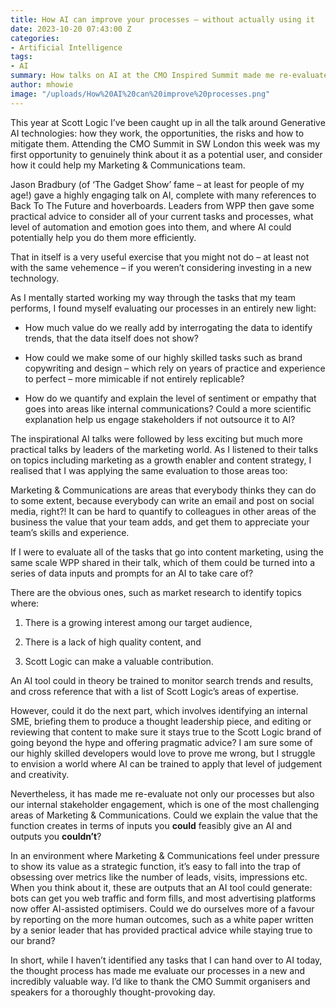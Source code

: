 ```yaml
---
title: How AI can improve your processes – without actually using it
date: 2023-10-20 07:43:00 Z
categories:
- Artificial Intelligence
tags:
- AI
summary: How talks on AI at the CMO Inspired Summit made me re-evaluate a Marketing team's processes and objectives.
author: mhowie
image: "/uploads/How%20AI%20can%20improve%20processes.png"
---
```


This year at Scott Logic I’ve been caught up in all the talk around Generative AI technologies: how they work, the opportunities, the risks and how to mitigate them. Attending the CMO Summit in SW London this week was my first opportunity to genuinely think about it as a potential user, and consider how it could help my Marketing & Communications team.

Jason Bradbury (of ‘The Gadget Show’ fame – at least for people of my age!) gave a highly engaging talk on AI, complete with many references to Back To The Future and hoverboards. Leaders from WPP then gave some practical advice to consider all of your current tasks and processes, what level of automation and emotion goes into them, and where AI could potentially help you do them more efficiently.

That in itself is a very useful exercise that you might not do – at least not with the same vehemence – if you weren’t considering investing in a new technology.

As I mentally started working my way through the tasks that my team performs, I found myself evaluating our processes in an entirely new light:

* How much value do we really add by interrogating the data to identify trends, that the data itself does not show?

* How could we make some of our highly skilled tasks such as brand copywriting and design – which rely on years of practice and experience to perfect – more mimicable if not entirely replicable?

* How do we quantify and explain the level of sentiment or empathy that goes into areas like internal communications? Could a more scientific explanation help us engage stakeholders if not outsource it to AI?

The inspirational AI talks were followed by less exciting but much more practical talks by leaders of the marketing world. As I listened to their talks on topics including marketing as a growth enabler and content strategy, I realised that I was applying the same evaluation to those areas too:

Marketing & Communications are areas that everybody thinks they can do to some extent, because everybody can write an email and post on social media, right?! It can be hard to quantify to colleagues in other areas of the business the value that your team adds, and get them to appreciate your team’s skills and experience.

If I were to evaluate all of the tasks that go into content marketing, using the same scale WPP shared in their talk, which of them could be turned into a series of data inputs and prompts for an AI to take care of?

There are the obvious ones, such as market research to identify topics where:

1. There is a growing interest among our target audience,

2. There is a lack of high quality content, and

3. Scott Logic can make a valuable contribution.

An AI tool could in theory be trained to monitor search trends and results, and cross reference that with a list of Scott Logic’s areas of expertise.

However, could it do the next part, which involves identifying an internal SME, briefing them to produce a thought leadership piece, and editing or reviewing that content to make sure it stays true to the Scott Logic brand of going beyond the hype and offering pragmatic advice? I am sure some of our highly skilled developers would love to prove me wrong, but I struggle to envision a world where AI can be trained to apply that level of judgement and creativity.

Nevertheless, it has made me re-evaluate not only our processes but also our internal stakeholder engagement, which is one of the most challenging areas of Marketing & Communications. Could we explain the value that the function creates in terms of inputs you **could** feasibly give an AI and outputs you **couldn’t**?

In an environment where Marketing & Communications feel under pressure to show its value as a strategic function, it’s easy to fall into the trap of obsessing over metrics like the number of leads, visits, impressions etc. When you think about it, these are outputs that an AI tool could generate: bots can get you web traffic and form fills, and most advertising platforms now offer AI-assisted optimisers. Could we do ourselves more of a favour by reporting on the more human outcomes, such as a white paper written by a senior leader that has provided practical advice while staying true to our brand?

In short, while I haven’t identified any tasks that I can hand over to AI today, the thought process has made me evaluate our processes in a new and incredibly valuable way. I’d like to thank the CMO Summit organisers and speakers for a thoroughly thought-provoking day.